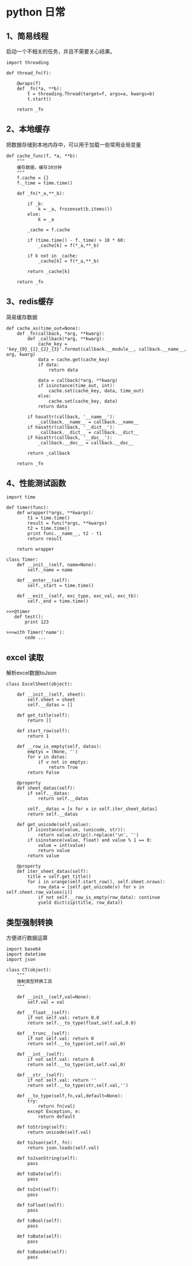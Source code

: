 # python 日常

## 1、简易线程
启动一个不相关的任务，并且不需要关心结果。
    
    import threading
    
    def thread_fn(f):
    
        @wraps(f)
        def _fn(*a, **b):
            t = threading.Thread(target=f, args=a, kwargs=b)
            t.start()
            
        return _fn
        
## 2、本地缓存
把数据存储到本地内存中，可以用于加载一些常用全局变量

    def cache_func(f, *a, **b):
        """
        缓存数据，缓存10分钟
        """
        f.cache = {}
        f._time = time.time()
    
        def _fn(*_a,**_b):
    
            if _b:
                k = _a, frozenset(b.items())
            else:
                k = _a
    
            _cache = f.cache
    
            if (time.time() - f._time) > 10 * 60:
                _cache[k] = f(*_a,**_b)
                
            if k not in _cache:
                _cache[k] = f(*_a,**_b)
    
            return _cache[k]
    
        return _fn
        
## 3、redis缓存
简易缓存数据

    def cache_as(time_out=None):
        def _fn(callback, *arg, **kwarg):
            def _callback(*arg, **kwarg):
                cache_key = 'key_{0}_{1}_{2}_{3}'.format(callback.__module__, callback.__name__, arg, kwarg)
                data = cache.get(cache_key)
                if data:
                    return data
    
                data = callback(*arg, **kwarg)
                if isinstance(time_out, int):
                    cache.set(cache_key, data, time_out)
                else:
                    cache.set(cache_key, data)
                return data
    
            if hasattr(callback, '__name__'):
                _callback.__name__ = callback.__name__
            if hasattr(callback, '__dict__'):
                _callback.__dict__ = callback.__dict__
            if hasattr(callback, '__doc__'):
                _callback.__doc__ = callback.__doc__
    
            return _callback
    
        return _fn
        
## 4、性能测试函数

    
    import time

    def timer(func):
        def wrapper(*args, **kwargs):
            t1 = time.time()
            result = func(*args, **kwargs)
            t2 = time.time()
            print func.__name__, t2 - t1
            return result
    
        return wrapper

    class Timer:
        def __init__(self, name=None):
            self._name = name
    
        def __enter__(self):
            self._start = time.time()
    
        def __exit__(self, exc_type, exc_val, exc_tb):
            self._end = time.time()
            
    >>>@timer
       def test():
           print 123
           
    >>>with Timer('name'):
           code ...
           
           
## excel 读取
解析excel数据toJson

    class ExcelSheet(object):

        def __init__(self, sheet):
            self.sheet = sheet
            self.__datas = []
    
        def get_title(self):
            return []
    
        def start_row(self):
            return 1
    
        def __row_is_empty(self, datas):
            emptys = (None, '')
            for v in datas:
                if v not in emptys:
                    return True
            return False
    
        @property
        def sheet_datas(self):
            if self.__datas:
                return self.__datas
    
            self.__datas = [x for x in self.iter_sheet_datas]
            return self.__datas
    
        def get_unicode(self,value):
            if isinstance(value, (unicode, str)):
                return value.strip().replace('\n', '')
            if isinstance(value, float) and value % 1 == 0:
                value = int(value)
                return value
            return value
    
        @property
        def iter_sheet_datas(self):
            title = self.get_title()
            for i in xrange(self.start_row(), self.sheet.nrows):
                row_data = [self.get_unicode(v) for v in self.sheet.row_values(i)]
                if not self.__row_is_empty(row_data): continue
                yield dict(zip(title, row_data))
                
           
## 类型强制转换
方便进行数据运算

    import base64
    import datetime
    import json
    
    class CT(object):
        """
        强制类型转换工具
        """
    
        def __init__(self,val=None):
            self.val = val
    
        def __float__(self):
            if not self.val: return 0.0
            return self.__to_type(float,self.val,0.0)
    
        def __trunc__(self):
            if not self.val: return 0
            return self.__to_type(int,self.val,0)
    
        def __int__(self):
            if not self.val: return 0
            return self.__to_type(int,self.val,0)
    
        def __str__(self):
            if not self.val: return ''
            return self.__to_type(str,self.val,'')
    
        def __to_type(self,fn,val,default=None):
            try: 
                return fn(val)
            except Exception, e: 
                return default
    
        def toString(self):
            return unicode(self.val)
    
        def toJson(self, fn):
            return json.loads(self.val)
    
        def toJsonString(self):
            pass
    
        def toDate(self):
            pass
    
        def toInt(self):
            pass
    
        def toFloat(self):
            pass
    
        def toBool(self):
            pass
    
        def toBate(self):
            pass
    
        def toBase64(self):
            pass

